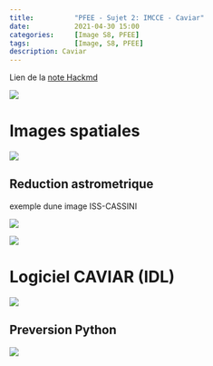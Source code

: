 ```yaml
---
title:          "PFEE - Sujet 2: IMCCE - Caviar"
date:           2021-04-30 15:00
categories:     [Image S8, PFEE]
tags:           [Image, S8, PFEE]
description: Caviar
---
```

Lien de la [note Hackmd](https://hackmd.io/@lemasymasa/HJFWetKDO)

![](https://i.imgur.com/kyPvd9j.png)

# Images spatiales
![](https://i.imgur.com/jFnxJOs.png)

## Reduction astrometrique
exemple dune image ISS-CASSINI

![](https://i.imgur.com/e5N9f8Y.png)

![](https://i.imgur.com/81j5hEq.png)

# Logiciel CAVIAR (IDL)

![](https://i.imgur.com/Ro51rZS.png)

## Preversion Python
![](https://i.imgur.com/364ajou.png)